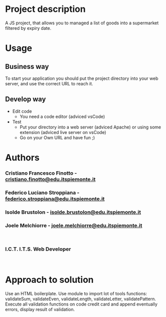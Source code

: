 # Project description

A JS project, that allows you to managed a list of goods into a supermarket filtered by expiry date.

# Usage

## Business way
To start your application you should put the project directory into your web server, and use the correct URL to reach it. 

## Develop way
* Edit code
    * You need a code editor (adviced vsCode)
* Test
    * Put your directory into a web server (adviced Apache) or using some extension (adviced live server on vsCode)
    * Go on your Own URL and have fun ;)



# Authors
 ### Cristiano Francesco Finotto - cristiano.finotto@edu.itspiemonte.it 
 ### Federico Luciano Stroppiana - federico.stroppiana@edu.itspiemonte.it
 ### Isolde Brustolon - isolde.brustolon@edu.itspiemonte.it
 ### Joele Melchiorre - joele.melchiorre@edu.itspiemonte.it
 <br>

 ### I.C.T. I.T.S. Web Developer
 <br>







 # Approach to solution
 Use an HTML boilerplate.
 Use module to import lot of tools functions: validateSum, validateEven, validateLength, validateLetter, validatePattern.
 Execute all validation functions on code credit card and append eventually errors, display result of validation. 